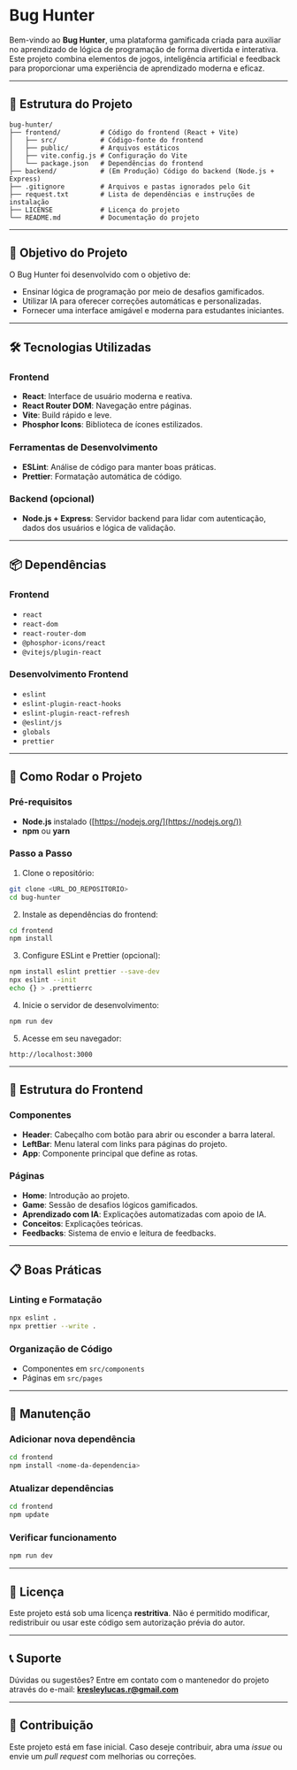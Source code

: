 # Bug Hunter

Bem-vindo ao **Bug Hunter**, uma plataforma gamificada criada para auxiliar no aprendizado de lógica de programação de forma divertida e interativa. Este projeto combina elementos de jogos, inteligência artificial e feedback para proporcionar uma experiência de aprendizado moderna e eficaz.

---

## 📂 Estrutura do Projeto

```
bug-hunter/
├── frontend/          # Código do frontend (React + Vite)
│   ├── src/           # Código-fonte do frontend
│   ├── public/        # Arquivos estáticos
│   ├── vite.config.js # Configuração do Vite
│   └── package.json   # Dependências do frontend
├── backend/           # (Em Produção) Código do backend (Node.js + Express)
├── .gitignore         # Arquivos e pastas ignorados pelo Git
├── request.txt        # Lista de dependências e instruções de instalação
├── LICENSE            # Licença do projeto
└── README.md          # Documentação do projeto
```

---

## 🧠 Objetivo do Projeto

O Bug Hunter foi desenvolvido com o objetivo de:

* Ensinar lógica de programação por meio de desafios gamificados.
* Utilizar IA para oferecer correções automáticas e personalizadas.
* Fornecer uma interface amigável e moderna para estudantes iniciantes.

---

## 🛠️ Tecnologias Utilizadas

### Frontend

* **React**: Interface de usuário moderna e reativa.
* **React Router DOM**: Navegação entre páginas.
* **Vite**: Build rápido e leve.
* **Phosphor Icons**: Biblioteca de ícones estilizados.

### Ferramentas de Desenvolvimento

* **ESLint**: Análise de código para manter boas práticas.
* **Prettier**: Formatação automática de código.

### Backend (opcional)

* **Node.js + Express**: Servidor backend para lidar com autenticação, dados dos usuários e lógica de validação.

---

## 📦 Dependências

### Frontend

* `react`
* `react-dom`
* `react-router-dom`
* `@phosphor-icons/react`
* `@vitejs/plugin-react`

### Desenvolvimento Frontend

* `eslint`
* `eslint-plugin-react-hooks`
* `eslint-plugin-react-refresh`
* `@eslint/js`
* `globals`
* `prettier`

---

## 🚀 Como Rodar o Projeto

### Pré-requisitos

* **Node.js** instalado ([https://nodejs.org/](https://nodejs.org/))
* **npm** ou **yarn**

### Passo a Passo

1. Clone o repositório:

```bash
git clone <URL_DO_REPOSITORIO>
cd bug-hunter
```

2. Instale as dependências do frontend:

```bash
cd frontend
npm install
```

3. Configure ESLint e Prettier (opcional):

```bash
npm install eslint prettier --save-dev
npx eslint --init
echo {} > .prettierrc
```

4. Inicie o servidor de desenvolvimento:

```bash
npm run dev
```

5. Acesse em seu navegador:

```
http://localhost:3000
```

---

## 🧩 Estrutura do Frontend

### Componentes

* **Header**: Cabeçalho com botão para abrir ou esconder a barra lateral.
* **LeftBar**: Menu lateral com links para páginas do projeto.
* **App**: Componente principal que define as rotas.

### Páginas

* **Home**: Introdução ao projeto.
* **Game**: Sessão de desafios lógicos gamificados.
* **Aprendizado com IA**: Explicações automatizadas com apoio de IA.
* **Conceitos**: Explicações teóricas.
* **Feedbacks**: Sistema de envio e leitura de feedbacks.

---

## 📋 Boas Práticas

### Linting e Formatação

```bash
npx eslint .
npx prettier --write .
```

### Organização de Código

* Componentes em `src/components`
* Páginas em `src/pages`

---

## 🔧 Manutenção

### Adicionar nova dependência

```bash
cd frontend
npm install <nome-da-dependencia>
```

### Atualizar dependências

```bash
cd frontend
npm update
```

### Verificar funcionamento

```bash
npm run dev
```

---

## 📄 Licença

Este projeto está sob uma licença **restritiva**. Não é permitido modificar, redistribuir ou usar este código sem autorização prévia do autor.

---

## 📞 Suporte

Dúvidas ou sugestões? Entre em contato com o mantenedor do projeto através do e-mail: **[kresleylucas.r@gmail.com](mailto:kresleylucas.r@gmail.com)**

---

## 🙌 Contribuição

Este projeto está em fase inicial. Caso deseje contribuir, abra uma *issue* ou envie um *pull request* com melhorias ou correções.
